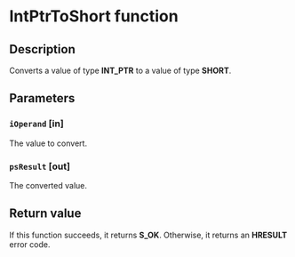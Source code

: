 # IntPtrToShort function

## Description

Converts a value of type **INT_PTR** to a value of type **SHORT**.

## Parameters

### `iOperand` [in]

The value to convert.

### `psResult` [out]

The converted value.

## Return value

If this function succeeds, it returns **S_OK**. Otherwise, it returns an **HRESULT** error code.